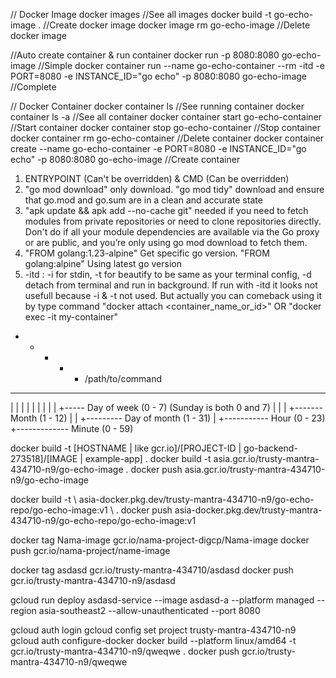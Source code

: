 <!-- CI/CD : Build image > Create container from image (for testing purpose) > push to docker image registry > Deploy docker img -->
<!-- Local : Build image > Create container from image > Run container -->

// Docker Image
docker images //See all images
docker build -t go-echo-image . //Create docker image
docker image rm go-echo-image //Delete docker image

//Auto create container & run container
docker run -p 8080:8080 go-echo-image //Simple
docker container run --name go-echo-container --rm -itd -e PORT=8080 -e INSTANCE_ID="go echo" -p 8080:8080 go-echo-image //Complete

// Docker Container
docker container ls //See running container
docker container ls -a //See all container
docker container start go-echo-container //Start container
docker container stop go-echo-container //Stop container
docker container rm go-echo-container //Delete container
docker container create --name go-echo-container -e PORT=8080 -e INSTANCE_ID="go echo" -p 8080:8080 go-echo-image //Create container

<!-- Dockerfile -->
1. ENTRYPOINT (Can't be overridden) & CMD (Can be overridden)
2. "go mod download" only download. "go mod tidy" download and ensure that go.mod and go.sum are in a clean and accurate state
3. "apk update && apk add --no-cache git" needed if you need to fetch modules from private repositories or need to clone repositories directly. Don't do if all your module dependencies are available via the Go proxy or are public, and you’re only using go mod download to fetch them.
4. "FROM golang:1.23-alpine" Get specific go version. "FROM golang:alpine" Using latest go version
5. -itd : -i for stdin, -t for beautify to be same as your terminal config, -d detach from terminal and run in background. If run with -itd it looks not usefull because -i & -t not used. But actually you can comeback using it by type command "docker attach <container_name_or_id>" OR "docker exec -it my-container"





<!-- Cron Jobs -->
* * * * * /path/to/command
- - - - -
| | | | |
| | | | +----- Day of week (0 - 7) (Sunday is both 0 and 7)
| | | +------- Month (1 - 12)
| | +--------- Day of month (1 - 31)
| +----------- Hour (0 - 23)
+------------- Minute (0 - 59)




<!-- Upload to gcp registry image -->
docker build -t [HOSTNAME | like gcr.io]/[PROJECT-ID | go-backend-273518]/[IMAGE | example-app] .
docker build -t asia.gcr.io/trusty-mantra-434710-n9/go-echo-image .
docker push asia.gcr.io/trusty-mantra-434710-n9/go-echo-image

docker build -t \ asia-docker.pkg.dev/trusty-mantra-434710-n9/go-echo-repo/go-echo-image:v1 \ .
docker push asia-docker.pkg.dev/trusty-mantra-434710-n9/go-echo-repo/go-echo-image:v1

docker tag Nama-image gcr.io/nama-project-digcp/Nama-image
docker push gcr.io/nama-project/name-image

docker tag asdasd gcr.io/trusty-mantra-434710/asdasd
docker push gcr.io/trusty-mantra-434710-n9/asdasd

gcloud run deploy asdasd-service --image asdasd-a --platform managed --region asia-southeast2 --allow-unauthenticated --port 8080





gcloud auth login
gcloud config set project trusty-mantra-434710-n9
gcloud auth configure-docker
docker build --platform linux/amd64 -t gcr.io/trusty-mantra-434710-n9/qweqwe .
docker push gcr.io/trusty-mantra-434710-n9/qweqwe